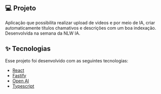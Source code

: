 ## 💻 Projeto

Aplicação que possibilita realizar upload de videos e por meio de IA, criar automaticamente títulos chamativos e descrições com um boa indexação. Desenvolvida na semana da NLW IA.

## ✨ Tecnologias

Esse projeto foi desenvolvido com as seguintes tecnologias:

- [React](https://react.dev/)
- [Fastify](https://fastify.io/)
- [Open AI](https://openai.com/)
- [Typescript](https://www.typescriptlang.org/)
